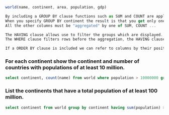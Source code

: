 ```js
world(name, continent, area, population, gdp)
```

```js
By including a GROUP BY clause functions such as SUM and COUNT are applied to groups of items sharing values. 
When you specify GROUP BY continent the result is that you get only one row for each different value of continent. 
All the other columns must be "aggregated" by one of SUM, COUNT ...

The HAVING clause allows use to filter the groups which are displayed. 
The WHERE clause filters rows before the aggregation, the HAVING clause filters after the aggregation.

If a ORDER BY clause is included we can refer to columns by their position.
```

### For each continent show the continent and number of countries with populations of at least 10 million.

```sql
select continent, count(name) from world where population > 10000000 group by continent;
```


### List the continents that have a total population of at least 100 million.

```sql
select continent from world group by continent having sum(population) >= 100000000;
```
